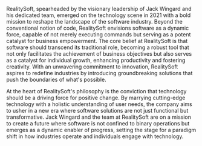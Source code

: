 RealitySoft, spearheaded by the visionary leadership of Jack Wingard and his dedicated team, emerged on the technology scene in 2021 with a bold mission to reshape the landscape of the software industry. Beyond the conventional notion of code, RealitySoft envisions software as a dynamic force, capable of not merely executing commands but serving as a potent catalyst for business empowerment. The core belief at RealitySoft is that software should transcend its traditional role, becoming a robust tool that not only facilitates the achievement of business objectives but also serves as a catalyst for individual growth, enhancing productivity and fostering creativity. With an unwavering commitment to innovation, RealitySoft aspires to redefine industries by introducing groundbreaking solutions that push the boundaries of what's possible.

At the heart of RealitySoft's philosophy is the conviction that technology should be a driving force for positive change. By marrying cutting-edge technology with a holistic understanding of user needs, the company aims to usher in a new era where software solutions are not just functional but transformative. Jack Wingard and the team at RealitySoft are on a mission to create a future where software is not confined to binary operations but emerges as a dynamic enabler of progress, setting the stage for a paradigm shift in how industries operate and individuals engage with technology.

